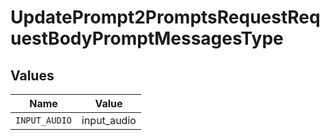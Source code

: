 # UpdatePrompt2PromptsRequestRequestBodyPromptMessagesType


## Values

| Name          | Value         |
| ------------- | ------------- |
| `INPUT_AUDIO` | input_audio   |